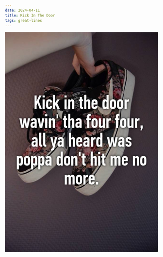 ```yaml
---
date: 2024-04-11
title: Kick In The Door
tags: great-lines
---
```


![poppa](https://raw.githubusercontent.com/muneer78/muneer78.github.io/master/images/poppa.jpg)
